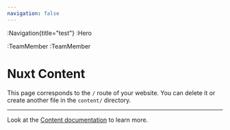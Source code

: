 ```yaml
---
navigation: false
---
```


:Navigation{title="test"}
:Hero

:TeamMember
:TeamMember

# Nuxt Content

This page corresponds to the `/` route of your website. You can delete it or create another file in the `content/` directory.

---

Look at the [Content documentation](https://content.nuxtjs.org/) to learn more.
